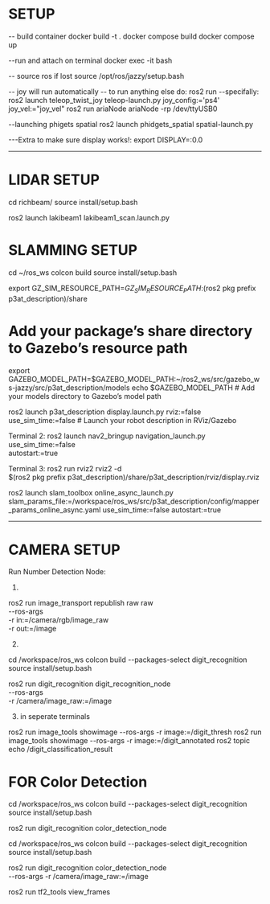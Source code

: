 # SETUP

-- build container
docker build -t <name> .
docker compose build
docker compose up

--run and attach on terminal
docker exec -it <name> bash

-- source ros if lost
source /opt/ros/jazzy/setup.bash

-- joy will run automatically
-- to run anything else do:
ros2 run <packagename> <nodename>
--specifally:
ros2 launch teleop_twist_joy teleop-launch.py joy_config:='ps4' joy_vel:="joy_vel"
ros2 run ariaNode ariaNode -rp /dev/ttyUSB0


--launching phigets spatial
 ros2 launch phidgets_spatial spatial-launch.py


 ---Extra to make sure display works!:
 export DISPLAY=:0.0


 -----------

# LIDAR SETUP


cd richbeam/
source install/setup.bash

ros2 launch lakibeam1 lakibeam1_scan.launch.py 



 # SLAMMING SETUP

cd ~/ros_ws
colcon build
source install/setup.bash

export GZ_SIM_RESOURCE_PATH=$GZ_SIM_RESOURCE_PATH:$(ros2 pkg prefix p3at_description)/share 
# Add your package’s share directory to Gazebo’s resource path


export GAZEBO_MODEL_PATH=$GAZEBO_MODEL_PATH:~/ros2_ws/src/gazebo_ws-jazzy/src/p3at_description/models
echo $GAZEBO_MODEL_PATH # Add your models directory to Gazebo’s model path



ros2 launch p3at_description display.launch.py rviz:=false use_sim_time:=false # Launch your robot description in RViz/Gazebo

Terminal 2:
ros2 launch nav2_bringup navigation_launch.py \
  use_sim_time:=false \
  autostart:=true

Terminal 3:
  ros2 run rviz2 rviz2 -d \
  $(ros2 pkg prefix p3at_description)/share/p3at_description/rviz/display.rviz


ros2 launch slam_toolbox online_async_launch.py  slam_params_file:=/workspace/ros_ws/src/p3at_description/config/mapper_params_online_async.yaml use_sim_time:=false autostart:=true


  -------

  # CAMERA SETUP

Run Number Detection Node:

1. 
ros2 run image_transport republish raw raw \
  --ros-args \
    -r in:=/camera/rgb/image_raw \
    -r out:=/image


2. 

cd /workspace/ros_ws
colcon build --packages-select digit_recognition
source install/setup.bash

ros2 run digit_recognition digit_recognition_node \
  --ros-args \
    -r /camera/image_raw:=/image


3. in seperate terminals

ros2 run image_tools showimage --ros-args -r image:=/digit_thresh
ros2 run image_tools showimage --ros-args -r image:=/digit_annotated
ros2 topic echo /digit_classification_result



# FOR Color Detection 



cd /workspace/ros_ws
colcon build --packages-select digit_recognition
source install/setup.bash

ros2 run digit_recognition color_detection_node



cd /workspace/ros_ws
colcon build --packages-select digit_recognition
source install/setup.bash

ros2 run digit_recognition color_detection_node \
  --ros-args -r /camera/image_raw:=/image






ros2 run tf2_tools view_frames